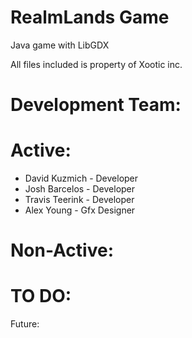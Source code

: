 # RealmLands Game
Java game with LibGDX

All files included is property of Xootic inc.

# Development Team:
# Active:
- David Kuzmich - Developer
- Josh Barcelos - Developer
- Travis Teerink - Developer
- Alex Young - Gfx Designer

# Non-Active:


# TO DO:


Future:

